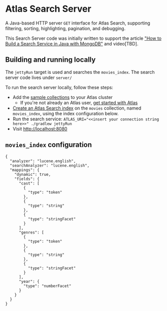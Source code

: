 # Atlas Search Server
A Java-based HTTP server `GET` interface for Atlas Search, supporting filtering,
sorting, highlighting, pagination, and debugging.

This Search Server code was initially written to support the article
["How to Build a Search Service in Java with MongoDB"](https://www.mongodb.com/developer/products/atlas/atlas-search-java-server/)
and video[TBD].

## Building and running locally

The `jettyRun` target is used and searches the `movies_index`. The search
server code lives under `server/`

To run the search server locally, follow these steps:

* Add the [sample collections](https://www.mongodb.com/docs/atlas/sample-data/) to your Atlas cluster
    * If you're not already an Atlas user, [get started with Atlas](https://www.mongodb.com/docs/atlas/getting-started/)
* [Create an Atlas Search index](https://www.mongodb.com/docs/atlas/atlas-search/tutorial/create-index/) on the `movies` collection, named `movies_index`, using the index
  configuration below.
* Run the search service:
  `ATLAS_URI="<<insert your connection string here>>" ./gradlew jettyRun`
* Visit [http://localhost:8080](http://localhost:8080)

## `movies_index` configuration

```
{
  "analyzer": "lucene.english",
  "searchAnalyzer": "lucene.english",
  "mappings": {
    "dynamic": true,
    "fields": {
      "cast": [
        {
          "type": "token"
        },
        {
          "type": "string"
        },
        {
          "type": "stringFacet"
        }
      ],
      "genres": [
        {
          "type": "token"
        },
        {
          "type": "string"
        },
        {
          "type": "stringFacet"
        }
      ],
      "year": {
        "type": "numberFacet"
      }
    }
  }
}
```

